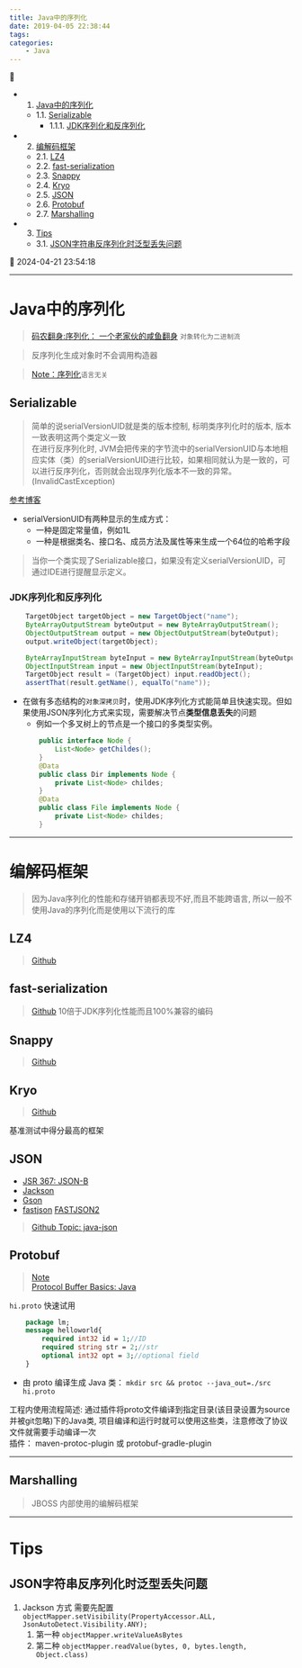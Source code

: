 ```yaml
---
title: Java中的序列化
date: 2019-04-05 22:38:44
tags: 
categories: 
    - Java
---
```


💠

- 1. [Java中的序列化](#java中的序列化)
    - 1.1. [Serializable](#serializable)
        - 1.1.1. [JDK序列化和反序列化](#jdk序列化和反序列化)
- 2. [编解码框架](#编解码框架)
    - 2.1. [LZ4](#lz4)
    - 2.2. [fast-serialization](#fast-serialization)
    - 2.3. [Snappy](#snappy)
    - 2.4. [Kryo](#kryo)
    - 2.5. [JSON](#json)
    - 2.6. [Protobuf](#protobuf)
    - 2.7. [Marshalling](#marshalling)
- 3. [Tips](#tips)
    - 3.1. [JSON字符串反序列化时泛型丢失问题](#json字符串反序列化时泛型丢失问题)

💠 2024-04-21 23:54:18
****************************************
# Java中的序列化
> [码农翻身:序列化： 一个老家伙的咸鱼翻身](https://mp.weixin.qq.com/s?__biz=MzAxOTc0NzExNg==&mid=2665513589&idx=1&sn=d402d623d9121453f1e570395c7f99d7&chksm=80d67a36b7a1f32054d4c779dd26e8f97a075cf4d9ed1281f16d09f1df50a29319cd37520377&scene=21#wechat_redirect) `对象转化为二进制流`

> 反序列化生成对象时不会调用构造器

> [Note：序列化](/Skills/Serialization/Serialization.md)`语言无关`

## Serializable
> 简单的说serialVersionUID就是类的版本控制, 标明类序列化时的版本, 版本一致表明这两个类定义一致  
> 在进行反序列化时, JVM会把传来的字节流中的serialVersionUID与本地相应实体（类）的serialVersionUID进行比较，如果相同就认为是一致的，可以进行反序列化，否则就会出现序列化版本不一致的异常。(InvalidCastException)  

[参考博客](http://swiftlet.net/archives/1268)

- serialVersionUID有两种显示的生成方式： 
    - 一种是固定常量值，例如1L
    - 一种是根据类名、接口名、成员方法及属性等来生成一个64位的哈希字段

> 当你一个类实现了Serializable接口，如果没有定义serialVersionUID，可通过IDE进行提醒显示定义。

### JDK序列化和反序列化
```java
    TargetObject targetObject = new TargetObject("name");
    ByteArrayOutputStream byteOutput = new ByteArrayOutputStream();
    ObjectOutputStream output = new ObjectOutputStream(byteOutput);
    output.writeObject(targetObject);

    ByteArrayInputStream byteInput = new ByteArrayInputStream(byteOutput.toByteArray());
    ObjectInputStream input = new ObjectInputStream(byteInput);
    TargetObject result = (TargetObject) input.readObject();
    assertThat(result.getName(), equalTo("name"));
```

- 在做有多态结构的`对象深拷贝`时，使用JDK序列化方式能简单且快速实现。但如果使用JSON序列化方式来实现，需要解决节点**类型信息丢失**的问题
    - 例如一个多叉树上的节点是一个接口的多类型实例。
    ```java
        public interface Node {
            List<Node> getChildes();
        }
        @Data
        public class Dir implements Node {
            private List<Node> childes;
        }
        @Data
        public class File implements Node {
            private List<Node> childes;
        }
    ```
******************************

# 编解码框架
> 因为Java序列化的性能和存储开销都表现不好,而且不能跨语言, 所以一般不使用Java的序列化而是使用以下流行的库

## LZ4
> [Github](https://github.com/lz4/lz4-java)

## fast-serialization
> [Github](https://github.com/RuedigerMoeller/fast-serialization) 10倍于JDK序列化性能而且100%兼容的编码

## Snappy
> [Github](https://github.com/xerial/snappy-java)

## Kryo
> [Github](https://github.com/EsotericSoftware/kryo)  

基准测试中得分最高的框架

## JSON
- [JSR 367: JSON-B](https://jcp.org/en/jsr/detail?id=367)
- [Jackson](https://github.com/FasterXML/jackson)
- [Gson](https://github.com/google/gson)
- [fastjson](https://github.com/alibaba/fastjson) [FASTJSON2](https://github.com/alibaba/fastjson2)

> [Github Topic: java-json](https://github.com/topics/java-json)

## Protobuf
> [Note](/Skills/Serialization/Protobuf.md)  
> [Protocol Buffer Basics: Java](https://protobuf.dev/getting-started/javatutorial/)  

`hi.proto` 快速试用
```protobuf
    package lm;
    message helloworld{
        required int32 id = 1;//ID
        required string str = 2;//str
        optional int32 opt = 3;//optional field
    }
```
- 由 proto 编译生成 Java 类： `mkdir src && protoc --java_out=./src hi.proto`

工程内使用流程简述: 通过插件将proto文件编译到指定目录(该目录设置为source并被git忽略)下的Java类, 项目编译和运行时就可以使用这些类，注意修改了协议文件就需要手动编译一次  
插件： maven-protoc-plugin  或 protobuf-gradle-plugin

*********************

## Marshalling
> JBOSS 内部使用的编解码框架

************************

# Tips
## JSON字符串反序列化时泛型丢失问题

1. Jackson 方式 需要先配置 `objectMapper.setVisibility(PropertyAccessor.ALL, JsonAutoDetect.Visibility.ANY);`
    1. 第一种 `objectMapper.writeValueAsBytes`
    1. 第二种 `objectMapper.readValue(bytes, 0, bytes.length, Object.class)`

